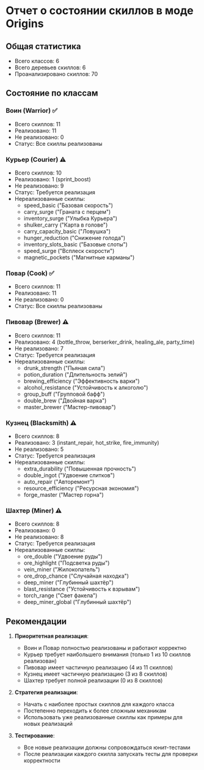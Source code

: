 # Отчет о состоянии скиллов в моде Origins

## Общая статистика
- Всего классов: 6
- Всего деревьев скиллов: 6
- Проанализировано скиллов: 70

## Состояние по классам

### Воин (Warrior) ✅
- Всего скиллов: 11
- Реализовано: 11
- Не реализовано: 0
- Статус: Все скиллы реализованы

### Курьер (Courier) ⚠️
- Всего скиллов: 10
- Реализовано: 1 (sprint_boost)
- Не реализовано: 9
- Статус: Требуется реализация
- Нереализованные скиллы:
  - speed_basic ("Базовая скорость")
  - carry_surge ("Граната с перцем")
  - inventory_surge ("Улыбка Курьера")
  - shulker_carry ("Карта в голове")
  - carry_capacity_basic ("Ловушка")
  - hunger_reduction ("Снижение голода")
  - inventory_slots_basic ("Базовые слоты")
  - speed_surge ("Всплеск скорости")
  - magnetic_pockets ("Магнитные карманы")

### Повар (Cook) ✅
- Всего скиллов: 11
- Реализовано: 11
- Не реализовано: 0
- Статус: Все скиллы реализованы

### Пивовар (Brewer) ⚠️
- Всего скиллов: 11
- Реализовано: 4 (bottle_throw, berserker_drink, healing_ale, party_time)
- Не реализовано: 7
- Статус: Требуется реализация
- Нереализованные скиллы:
  - drunk_strength ("Пьяная сила")
  - potion_duration ("Длительность зелий")
  - brewing_efficiency ("Эффективность варки")
  - alcohol_resistance ("Устойчивость к алкоголю")
  - group_buff ("Групповой бафф")
  - double_brew ("Двойная варка")
  - master_brewer ("Мастер-пивовар")

### Кузнец (Blacksmith) ⚠️
- Всего скиллов: 8
- Реализовано: 3 (instant_repair, hot_strike, fire_immunity)
- Не реализовано: 5
- Статус: Требуется реализация
- Нереализованные скиллы:
  - extra_durability ("Повышенная прочность")
  - double_ingot ("Удвоение слитков")
  - auto_repair ("Авторемонт")
  - resource_efficiency ("Ресурсная экономия")
  - forge_master ("Мастер горна")

### Шахтер (Miner) ⚠️
- Всего скиллов: 8
- Реализовано: 0
- Не реализовано: 8
- Статус: Требуется реализация
- Нереализованные скиллы:
  - ore_double ("Удвоение руды")
  - ore_highlight ("Подсветка руды")
  - vein_miner ("Жилокопатель")
  - ore_drop_chance ("Случайная находка")
  - deep_miner ("Глубинный шахтёр")
  - blast_resistance ("Устойчивость к взрывам")
  - torch_range ("Свет факела")
  - deep_miner_global ("Глубинный шахтёр")

## Рекомендации

1. **Приоритетная реализация**:
   - Воин и Повар полностью реализованы и работают корректно
   - Курьер требует наибольшего внимания (только 1 из 10 скиллов реализован)
   - Пивовар имеет частичную реализацию (4 из 11 скиллов)
   - Кузнец имеет частичную реализацию (3 из 8 скиллов)
   - Шахтер требует полной реализации (0 из 8 скиллов)

2. **Стратегия реализации**:
   - Начать с наиболее простых скиллов для каждого класса
   - Постепенно переходить к более сложным механикам
   - Использовать уже реализованные скиллы как примеры для новых реализаций

3. **Тестирование**:
   - Все новые реализации должны сопровождаться юнит-тестами
   - После реализации каждого скилла запускать тесты для проверки корректности
